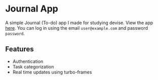 # Journal App

A simple Journal (To-do) app I made for studying devise. View the app [here](https://journal-app.fly.dev/). You can log in using the email `user@example.com` and password `password`.

## Features

- Authentication
- Task categorization
- Real time updates using turbo-frames
